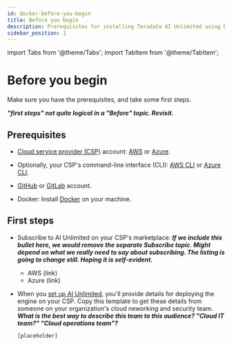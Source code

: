 ```yaml
---
id: docker-before-you-begin
title: Before you begin
description: Prerequisites for installing Teradata AI Unlimited using Docker.
sidebar_position: 1
---
```

import Tabs from '@theme/Tabs';
import TabItem from '@theme/TabItem';

# Before you begin

Make sure you have the prerequisites, and take some first steps.

***"first steps" not quite logical in a "Before" topic. Revisit.***

## Prerequisites

- [Cloud service provider (CSP)](/docs/glossary.md#glo-csp) account: [AWS](https://aws.amazon.com) or [Azure](https://azure.microsoft.com). 

- Optionally, your CSP's command-line interface (CLI): [AWS CLI](https://docs.aws.amazon.com/cli/latest/userguide/cli-chap-getting-started.html) or [Azure CLI](https://learn.microsoft.com/en-us/cli/azure/get-started-with-azure-cli).

- [GitHub](https://github.com) or [GitLab](https://gitlab.com) account.

- Docker: Install [Docker](https://www.docker.com/get-started/) on your machine. 

## First steps

- Subscribe to AI Unlimited on your CSP's marketplace:  ***If we include this bullet here, we would remove the separate Subscribe topic. Might depend on what we really need to say about subscribing. The listing is going to change still. Hoping it is self-evident.***
  - AWS (link)
  - Azure (link)
  
  
- When you [set up AI Unlimited](/docs/install-ai-unlimited/quickstart/setup-ai-unlimited.md), you'll provide details for deploying the engine on your CSP. Copy this template to get these details from someone on your organization's cloud neworking and security team. ***What is the best way to describe this team to this audience? "Cloud IT team?" "Cloud operations team"?*** 

	```bash
	[placeholder]
	```
 
